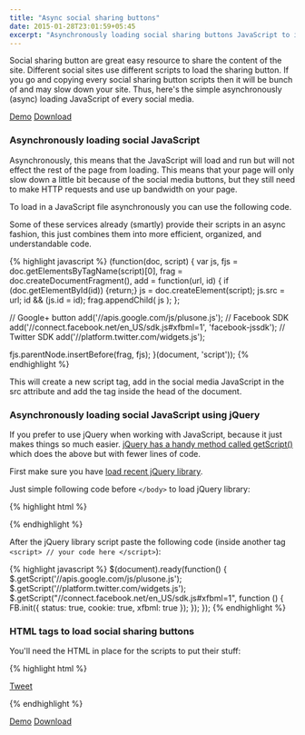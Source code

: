 ```yaml
---
title: "Async social sharing buttons"
date: 2015-01-28T23:01:59+05:45
excerpt: "Asynchronously loading social sharing buttons JavaScript to improve page speed of your site."
---
```


Social sharing button are great easy resource to share the content of the site. Different social sites use different scripts to load the sharing button. If you go and copying every social sharing button scripts then it will be bunch of and may slow down your site. Thus, here's the simple asynchronously (async) loading JavaScript of every social media.

<a class="btn btn-default" href="//dl.dropboxusercontent.com/s/xsh1zt6br3org8x/index.html" onClick="ga('send', 'event', 'Click', 'Demo', 'Async social sharing buttons');">Demo</a> <a class="btn btn-default" href="//dl.dropboxusercontent.com/s/qvcwolr16ws12a7/async-social-sharing-buttons.zip?dl=1" onClick="ga('send', 'event', 'Click', 'Download', 'Async social sharing buttons');">Download</a>

### Asynchronously loading social JavaScript

Asynchronously, this means that the JavaScript will load and run but will not effect the rest of the page from loading. This means that your page will only slow down a little bit because of the social media buttons, but they still need to make HTTP requests and use up bandwidth on your page.

To load in a JavaScript file asynchronously you can use the following code.

Some of these services already (smartly) provide their scripts in an async fashion, this just combines them into more efficient, organized, and understandable code.

{% highlight javascript %}
(function(doc, script) {
  var js,
  fjs = doc.getElementsByTagName(script)[0],
  frag = doc.createDocumentFragment(),
  add = function(url, id) {
    if (doc.getElementById(id)) {return;}
    js = doc.createElement(script);
    js.src = url;
    id && (js.id = id);
    frag.appendChild( js );
  };

  // Google+ button
  add('//apis.google.com/js/plusone.js');
  // Facebook SDK
  add('//connect.facebook.net/en_US/sdk.js#xfbml=1', 'facebook-jssdk');
  // Twitter SDK
  add('//platform.twitter.com/widgets.js');

  fjs.parentNode.insertBefore(frag, fjs);
}(document, 'script'));
{% endhighlight %}

This will create a new script tag, add in the social media JavaScript in the src attribute and add the tag inside the head of the document.

### Asynchronously loading social JavaScript using jQuery

If you prefer to use jQuery when working with JavaScript, because it just makes things so much easier. [jQuery has a handy method called getScript()](http://api.jquery.com/jQuery.getScript/) which does the above but with fewer lines of code.

First make sure you have [load recent jQuery library](https://developers.google.com/speed/libraries/devguide#jquery).

Just simple following code before `</body>` to load jQuery library:

{% highlight html %}
<!-- make sure you include the latest version -->
<script src="//ajax.googleapis.com/ajax/libs/jquery/2.2.0/jquery.min.js"></script>
{% endhighlight %}

After the jQuery library script paste the following code (inside another tag `<script> // your code here </script>`):

{% highlight javascript %}
$(document).ready(function() {
  $.getScript('//apis.google.com/js/plusone.js');
  $.getScript('//platform.twitter.com/widgets.js');
  $.getScript("//connect.facebook.net/en_US/sdk.js#xfbml=1", function () {
    FB.init({ status: true, cookie: true, xfbml: true });
  });
});
{% endhighlight %}

### HTML tags to load social sharing buttons

You'll need the HTML in place for the scripts to put their stuff:

{% highlight html %}
<!-- For Twitter -->
<a href="https://twitter.com/share" class="twitter-share-button" data-count="horizontal">Tweet</a>

<!-- For Facebook -->
<div id="fb-root"></div>
<div class="fb-like" data-send="false" data-layout="button_count" data-width="1" data-show-faces="false" data-action="recommend"></div>

<!-- For Google+ -->
<div class="g-plusone" data-size="medium" data-count="true"></div>
{% endhighlight %}

<a class="btn btn-default" href="//dl.dropboxusercontent.com/s/xsh1zt6br3org8x/index.html" onClick="ga('send', 'event', 'Click', 'Demo', 'Async social sharing buttons');">Demo</a> <a class="btn btn-default" href="//dl.dropboxusercontent.com/s/qvcwolr16ws12a7/async-social-sharing-buttons.zip?dl=1" onClick="ga('send', 'event', 'Click', 'Download', 'Async social sharing buttons');">Download</a>
